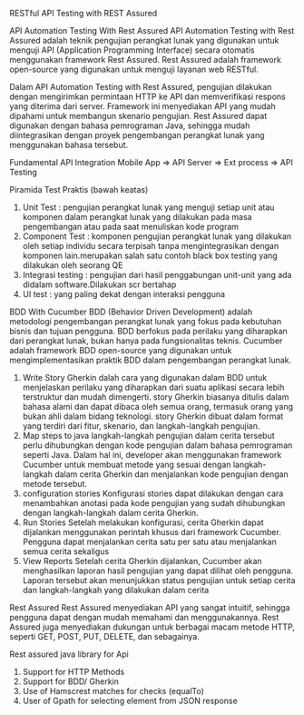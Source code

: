 RESTful API Testing with REST Assured

API Automation Testing With Rest Assured
API Automation Testing with Rest Assured adalah teknik pengujian perangkat lunak yang digunakan untuk menguji API 
(Application Programming Interface) secara otomatis menggunakan framework Rest Assured. 
Rest Assured adalah framework open-source yang digunakan untuk menguji layanan web RESTful.

Dalam API Automation Testing with Rest Assured, pengujian dilakukan dengan mengirimkan permintaan HTTP ke API 
dan memverifikasi respons yang diterima dari server. Framework ini menyediakan API yang mudah dipahami untuk membangun skenario pengujian. 
Rest Assured dapat digunakan dengan bahasa pemrograman Java, sehingga mudah diintegrasikan dengan proyek pengembangan perangkat lunak yang 
menggunakan bahasa tersebut.

Fundamental API Integration
Mobile App => API Server => Ext process => API Testing

Piramida Test Praktis (bawah keatas)
1. Unit Test : pengujian perangkat lunak yang menguji setiap unit atau komponen dalam perangkat lunak yang dilakukan pada masa pengembangan atau pada saat menuliskan kode program
2. Component Test : komponen pengujian perangkat lunak yang dilakukan oleh setiap individu secara terpisah tanpa mengintegrasikan dengan komponen lain.merupakan salah satu contoh black box testing yang dilakukan oleh seorang QE
3. Integrasi testing : pengujian dari hasil penggabungan unit-unit yang ada didalam software.Dilakukan scr bertahap
4. UI test : yang paling dekat dengan interaksi pengguna

BDD With Cucumber
BDD (Behavior Driven Development) adalah metodologi pengembangan perangkat lunak yang fokus pada kebutuhan bisnis dan tujuan pengguna. 
BDD berfokus pada perilaku yang diharapkan dari perangkat lunak, bukan hanya pada fungsionalitas teknis. 
Cucumber adalah framework BDD open-source yang digunakan untuk mengimplementasikan praktik BDD dalam pengembangan perangkat lunak.
1. Write Story Gherkin 
   dalah cara yang digunakan dalam BDD untuk menjelaskan perilaku yang diharapkan dari suatu aplikasi secara lebih terstruktur dan mudah dimengerti. 
   story Gherkin biasanya ditulis dalam bahasa alami dan dapat dibaca oleh semua orang, termasuk orang yang bukan ahli dalam bidang teknologi. 
   story Gherkin dibuat dalam format yang terdiri dari fitur, skenario, dan langkah-langkah pengujian.
2. Map steps to java
   langkah-langkah pengujian dalam cerita tersebut perlu dihubungkan dengan kode pengujian dalam bahasa pemrograman seperti Java. 
   Dalam hal ini, developer akan menggunakan framework Cucumber untuk membuat metode yang sesuai dengan langkah-langkah dalam cerita Gherkin 
   dan menjalankan kode pengujian dengan metode tersebut.
3. configuration stories
   Konfigurasi stories dapat dilakukan dengan cara menambahkan anotasi pada kode pengujian yang sudah dihubungkan dengan langkah-langkah dalam cerita Gherkin. 
4. Run Stories
   Setelah melakukan konfigurasi, cerita Gherkin dapat dijalankan menggunakan perintah khusus dari framework Cucumber. 
   Pengguna dapat menjalankan cerita satu per satu atau menjalankan semua cerita sekaligus
5. View Reports
   Setelah cerita Gherkin dijalankan, Cucumber akan menghasilkan laporan hasil pengujian yang dapat dilihat oleh pengguna. 
   Laporan tersebut akan menunjukkan status pengujian untuk setiap cerita dan langkah-langkah yang dilakukan dalam cerita

Rest Assured
Rest Assured menyediakan API yang sangat intuitif, sehingga pengguna dapat dengan mudah memahami dan menggunakannya. 
Rest Assured juga menyediakan dukungan untuk berbagai macam metode HTTP, seperti GET, POST, PUT, DELETE, dan sebagainya.

Rest assured
java library for Api
1. Support for HTTP Methods
2. Support for BDD/ Gherkin 
3. Use of Hamscrest matches for checks (equalTo)
4. User of Gpath for selecting element from JSON response

